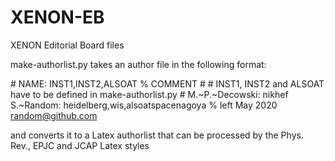 # XENON-EB
XENON Editorial Board files

make-authorlist.py takes an author file in the following format:

\# NAME: INST1,INST2,ALSOAT    % COMMENT
\#
\# INST1, INST2 and ALSOAT have to be defined in make-authorlist.py
\#
M.~P.~Decowski: nikhef
S.~Random: heidelberg,wis,alsoatspacenagoya	% left May 2020 random@github.com


and converts it to a Latex authorlist that can be processed by the Phys. Rev., EPJC and JCAP
Latex styles

